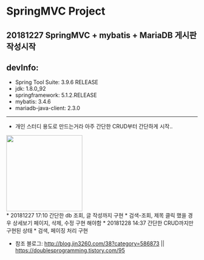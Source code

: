 # SpringMVC Project
## 20181227 SpringMVC + mybatis + MariaDB 게시판 작성시작
## devInfo: 
* Spring Tool Suite: 3.9.6 RELEASE 
* jdk: 1.8.0_92
* springframework: 5.1.2.RELEASE
* mybatis: 3.4.6
* mariadb-java-client: 2.3.0
----------------------------------------------------------------------------------------------------------------------------
* 개인 스터디 용도로 만드는거라 아주 간단한 CRUD부터 간단하게 시작..
<div>
<img src="https://user-images.githubusercontent.com/44331989/50150424-4b9de380-0301-11e9-9e79-41e6595fe8ba.png" width="200"> </div>
* 20181227 17:10 간단한 db 조회, 글 작성까지 구현
* 검색-조회, 제목 클릭 했을 경우 상세보기 페이지, 삭제, 수정 구현 해야함
* 20181228 14:37 간단한 CRUD까지만 구현된 상태
* 검색, 페이징 처리 구현 


* 참조 블로그: http://blog.jin3260.com/38?category=586873 || https://doublesprogramming.tistory.com/95<br/>

